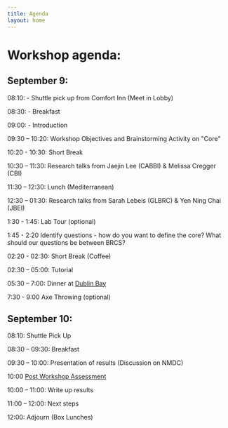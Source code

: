 ```yaml
---
title: Agenda
layout: home
---
```


# Workshop agenda:

## September 9:

08:10: - Shuttle pick up from Comfort Inn (Meet in Lobby)

08:30: - Breakfast 

09:00: - Introduction

09:30 – 10:20:  Workshop Objectives and Brainstorming Activity on "Core"

10:20 - 10:30: Short Break

10:30 – 11:30: Research talks from Jaejin Lee (CABBI) & Melissa Cregger (CBI)

11:30 – 12:30: Lunch (Mediterranean)

12:30 – 01:30: Research talks from Sarah Lebeis (GLBRC) & Yen Ning Chai (JBEI)

1:30 - 1:45:  Lab Tour (optional) 

1:45 - 2:20 Identify questions - how do you want to define the core? What should our questions be
between BRCS?

02:20 - 02:30: Short Break (Coffee)

02:30 – 05:00: Tutorial

05:30 – 7:00: Dinner at [Dublin Bay](https://dublinbayames.com/)

7:30 - 9:00 Axe Throwing (optional)

## September 10:

08:10:  Shuttle Pick Up

08:30 – 09:30:  Breakfast

09:30 – 10:00: Presentation of results (Discussion on NMDC)

10:00 [Post Workshop Assessment](https://forms.gle/YuLvP1nbwYJYNgdy5)

10:00 – 11:00: Write up results 

11:00 – 12:00:  Next steps 

12:00: Adjourn (Box Lunches)
